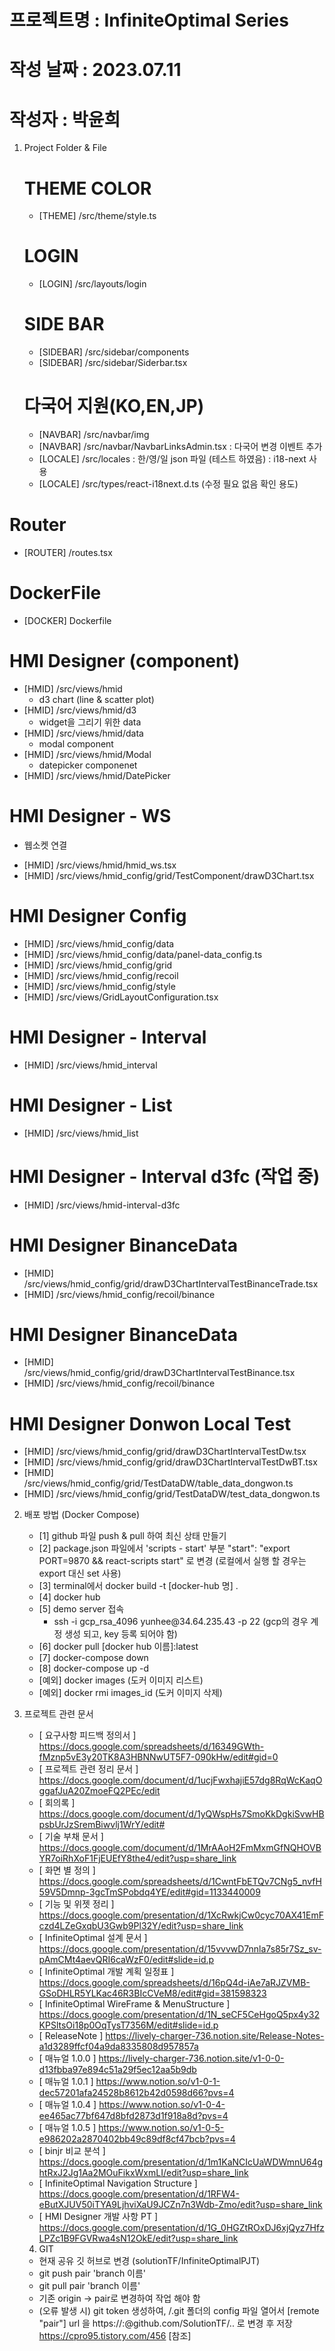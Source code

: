 # 프로젝트명 : InfiniteOptimal Series

# 작성 날짜 : 2023.07.11

# 작성자 : 박윤희

1. Project Folder & File

   # THEME COLOR

   - [THEME] /src/theme/style.ts

   # LOGIN

   - [LOGIN] /src/layouts/login

   # SIDE BAR

   - [SIDEBAR] /src/sidebar/components
   - [SIDEBAR] /src/sidebar/Siderbar.tsx

   # 다국어 지원(KO,EN,JP)

   - [NAVBAR] /src/navbar/img
   - [NAVBAR] /src/navbar/NavbarLinksAdmin.tsx
     : 다국어 변경 이벤트 추가
   - [LOCALE] /src/locales
     : 한/영/일 json 파일 (테스트 하였음)
     : i18-next 사용
   - [LOCALE] /src/types/react-i18next.d.ts (수정 필요 없음 확인 용도)

# Router

- [ROUTER] /routes.tsx

# DockerFile

- [DOCKER] Dockerfile

# HMI Designer (component)

- [HMID] /src/views/hmid
  - d3 chart (line & scatter plot)
- [HMID] /src/views/hmid/d3
  - widget을 그리기 위한 data
- [HMID] /src/views/hmid/data
  - modal component
- [HMID] /src/views/hmid/Modal
  - datepicker componenet
- [HMID] /src/views/hmid/DatePicker

# HMI Designer - WS

- 웹소켓 연결

* [HMID] /src/views/hmid/hmid_ws.tsx
* [HMID] /src/views/hmid_config/grid/TestComponent/drawD3Chart.tsx

# HMI Designer Config

- [HMID] /src/views/hmid_config/data
- [HMID] /src/views/hmid_config/data/panel-data_config.ts
- [HMID] /src/views/hmid_config/grid
- [HMID] /src/views/hmid_config/recoil
- [HMID] /src/views/hmid_config/style
- [HMID] /src/views/GridLayoutConfiguration.tsx

# HMI Designer - Interval

- [HMID] /src/views/hmid_interval

# HMI Designer - List

- [HMID] /src/views/hmid_list

# HMI Designer - Interval d3fc (작업 중)

- [HMID] /src/views/hmid-interval-d3fc

# HMI Designer BinanceData<Trade>

- [HMID] /src/views/hmid_config/grid/drawD3ChartIntervalTestBinanceTrade.tsx
- [HMID] /src/views/hmid_config/recoil/binance

# HMI Designer BinanceData<Kline>

- [HMID] /src/views/hmid_config/grid/drawD3ChartIntervalTestBinance.tsx
- [HMID] /src/views/hmid_config/recoil/binance

# HMI Designer Donwon Local Test

- [HMID] /src/views/hmid_config/grid/drawD3ChartIntervalTestDw.tsx
- [HMID] /src/views/hmid_config/grid/drawD3ChartIntervalTestDwBT.tsx
- [HMID] /src/views/hmid_config/grid/TestDataDW/table_data_dongwon.ts
- [HMID] /src/views/hmid_config/grid/TestDataDW/test_data_dongwon.ts

2. 배포 방법 (Docker Compose)

   - [1] github 파일 push & pull 하여 최신 상태 만들기
   - [2] package.json 파일에서 'scripts - start' 부분
     "start": "export PORT=9870 && react-scripts start" 로 변경
     (로컬에서 실행 할 경우는 export 대신 set 사용)
   - [3] terminal에서 docker build -t [docker-hub 명] .
   - [4] docker hub
   - [5] demo server 접속
     - <gcp>
       ssh -i gcp_rsa_4096 yunhee@34.64.235.43 -p 22 
       (gcp의 경우 계정 생성 되고, key 등록 되어야 함)
   - [6] docker pull [docker hub 이름]:latest
   - [7] docker-compose down
   - [8] docker-compose up -d
   - [예외] docker images (도커 이미지 리스트)
   - [예외] docker rmi images_id (도커 이미지 삭제)

3. 프로젝트 관련 문서

   - [ 요구사항 피드백 정의서 ] https://docs.google.com/spreadsheets/d/16349GWth-fMznp5vE3y20TK8A3HBNNwUT5F7-090kHw/edit#gid=0
   - [ 프로젝트 관련 정리 문서 ] https://docs.google.com/document/d/1ucjFwxhajiE57dg8RqWcKaqOggafJuA20ZmoeFQ2PEc/edit
   - [ 회의록 ] https://docs.google.com/document/d/1yQWspHs7SmoKkDgkiSvwHBpsbUrJzSremBiwvlj1WrY/edit#
   - [ 기술 부채 문서 ] https://docs.google.com/document/d/1MrAAoH2FmMxmGfNQHOVBYR7oiRhXoF1FjEUEfY8the4/edit?usp=share_link
   - [ 화면 별 정의 ] https://docs.google.com/spreadsheets/d/1CwntFbETQv7CNg5_nvfH59V5Dmnp-3gcTmSPobdq4YE/edit#gid=1133440009
   - [ 기능 및 위젯 정리 ] https://docs.google.com/presentation/d/1XcRwkjCw0cyc70AX41EmFczd4LZeGxqbU3Gwb9Pl32Y/edit?usp=share_link
   - [ InfiniteOptimal 설계 문서 ] https://docs.google.com/presentation/d/15vvvwD7nnla7s85r7Sz_sv-pAmCMt4aevQRI6caWzF0/edit#slide=id.p
   - [ InfiniteOptimal 개발 계획 일정표 ] https://docs.google.com/spreadsheets/d/16pQ4d-iAe7aRJZVMB-GSoDHLR5YLKac46R3BIcCVeM8/edit#gid=381598323
   - [ InfiniteOptimal WireFrame & MenuStructure ] https://docs.google.com/presentation/d/1N_seCF5CeHgoQ5px4y32KPSltsOi18p0OqTysT7356M/edit#slide=id.p
   - [ ReleaseNote ] https://lively-charger-736.notion.site/Release-Notes-a1d3289ffcf04a9da8335808d957857a
   - [ 매뉴얼 1.0.0 ] https://lively-charger-736.notion.site/v1-0-0-d13fbba97e894c51a29f5ec12aa5b9db
   - [ 매뉴얼 1.0.1 ] https://www.notion.so/v1-0-1-dec57201afa24528b8612b42d0598d66?pvs=4
   - [ 매뉴얼 1.0.4 ] https://www.notion.so/v1-0-4-ee465ac77bf647d8bfd2873d1f918a8d?pvs=4
   - [ 매뉴얼 1.0.5 ] https://www.notion.so/v1-0-5-e986202a2870402bb49c89df8cf47bcb?pvs=4
   - [ binjr 비교 분석 ] https://docs.google.com/presentation/d/1m1KaNCIcUaWDWmnU64ghtRxJ2Jg1Aa2MOuFikxWxmLI/edit?usp=share_link
   - [ InfiniteOptimal Navigation Structure ] https://docs.google.com/presentation/d/1RFW4-eButXJUV50iTYA9LjhviXaU9JCZn7n3Wdb-Zmo/edit?usp=share_link
   - [ HMI Designer 개발 사항 PT ] https://docs.google.com/presentation/d/1G_0HGZtROxDJ6xjQyz7HfzLPZc1B9FGVRwa4sN12OkE/edit?usp=share_link

   4. GIT

   - 현재 공유 깃 허브로 변경 (solutionTF/InfiniteOptimalPJT)
   - git push pair 'branch 이름'
   - git pull pair 'branch 이름'
   - 기존 origin -> pair로 변경하여 작업 해야 함
   - (오류 발생 시) git token 생성하여, /.git 폴더의 config 파일 열어서
     [remote "pair"] url 을 https://<usrname>:<token>@github.com/SolutionTF/..
     로 변경 후 저장
     https://cpro95.tistory.com/456 [참조]
